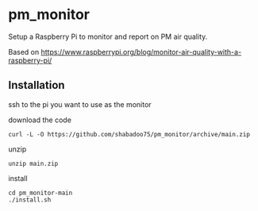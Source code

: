 # pm_monitor
Setup a Raspberry Pi to monitor and report on PM air quality.


Based on https://www.raspberrypi.org/blog/monitor-air-quality-with-a-raspberry-pi/


## Installation

ssh to the pi you want to use as the monitor

download the code

```
curl -L -O https://github.com/shabadoo75/pm_monitor/archive/main.zip
```

unzip
```
unzip main.zip
```

install
```
cd pm_monitor-main
./install.sh
```
